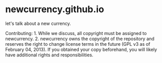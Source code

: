 newcurrency.github.io
=====================

let's talk about a new currency. 

Contributing: 
	1. While we discuss, all copyright must be assigned to newcurrency. 
	2. newcurrency owns the copyright of the repository and reserves the right to change license terms in the future (GPL v3 as of February 04, 2013). If you obtained your copy beforehand, you will likely have additional rights and responsibilities.